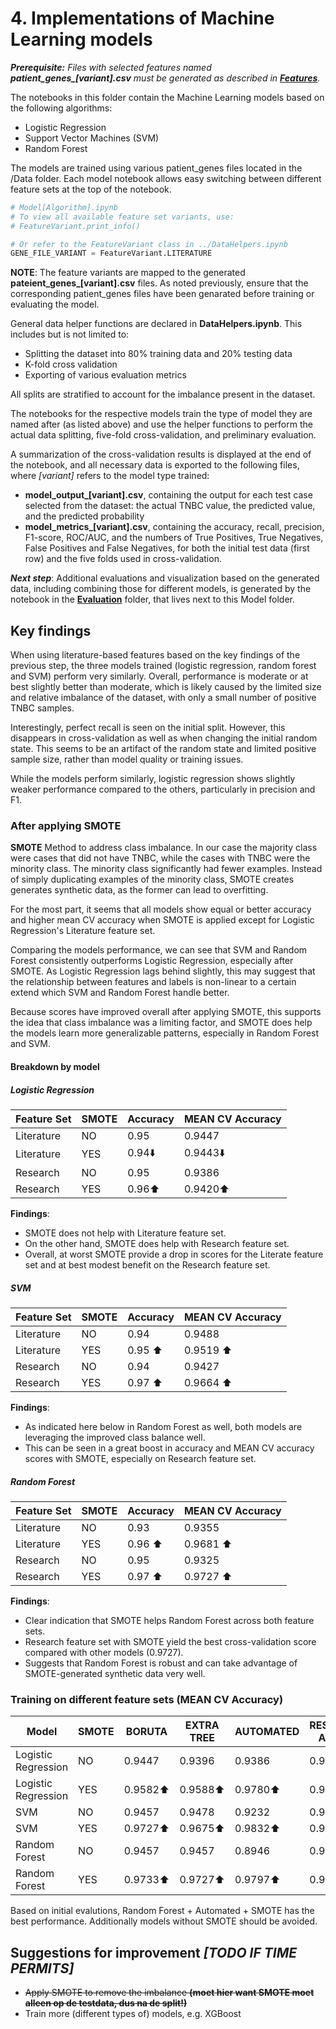 # 4. Implementations of Machine Learning models

***Prerequisite:** Files with selected features named **patient_genes_[variant].csv** must be generated as described in **[Features](../Features)**.*

The notebooks in this folder contain the Machine Learning models based on the following algorithms:

- Logistic Regression
- Support Vector Machines (SVM)
- Random Forest

The models are trained using various patient_genes files located in the /Data folder.
Each model notebook allows easy switching between different feature sets at the top of the notebook.

```python
# Model[Algorithm].ipynb
# To view all available feature set variants, use:
# FeatureVariant.print_info()

# Or refer to the FeatureVariant class in ../DataHelpers.ipynb
GENE_FILE_VARIANT = FeatureVariant.LITERATURE
```

**NOTE**:
The feature variants are mapped to the generated **pateient_genes_[variant].csv** files. As noted previously, ensure that the corresponding patient_genes files have been genarated before training or evaluating the model.

General data helper functions are declared in **DataHelpers.ipynb**.
This includes but is not limited to:

- Splitting the dataset into 80% training data and 20% testing data
- K-fold cross validation
- Exporting of various evaluation metrics

All splits are stratified to account for the imbalance present in the dataset.

The notebooks for the respective models train the type of model they are named after (as listed above) and use the helper functions to perform the actual data splitting, five-fold cross-validation, and preliminary evaluation.

A summarization of the cross-validation results is displayed at the end of the notebook, and all necessary data is exported to the following files, where *[variant]* refers to the model type trained:

- **model_output_[variant].csv**, containing the output for each test case selected from the dataset: the actual TNBC value, the predicted value, and the predicted probability
- **model_metrics_[variant].csv**, containing the accuracy, recall, precision, F1-score, ROC/AUC, and the numbers of True Positives, True Negatives, False Positives and False Negatives, for both the initial test data (first row) and the five folds used in cross-validation.

***Next step***: Additional evaluations and visualization based on the generated data, including combining those for different models, is generated by the notebook in the **[Evaluation](../Evaluation)** folder, that lives next to this Model folder.

## Key findings

When using literature-based features based on the key findings of the previous step, the three models trained (logistic regression, random forest and SVM) perform very similarly. Overall, performance is moderate or at best slightly better than moderate, which is likely caused by the limited size and relative imbalance of the dataset, with only a small number of positive TNBC samples.

Interestingly, perfect recall is seen on the initial split. However, this disappears in cross-validation as well as when changing the initial random state. This seems to be an artifact of the random state and limited positive sample size, rather than model quality or training issues.

While the models perform similarly, logistic regression shows slightly weaker performance compared to the others, particularly in precision and F1.

### After applying SMOTE

**SMOTE**
Method to address class imbalance.
In our case the majority class were cases that did not have TNBC, while the cases with TNBC were the minority class. The minority class significantly had fewer examples. Instead of simply duplicating examples of the minority class, SMOTE creates generates synthetic data, as the former can lead to overfitting.

For the most part, it seems that all models show equal or better accuracy and higher mean CV accuracy when SMOTE is applied except for Logistic Regression's Literature feature set.

Comparing the models performance, we can see that SVM and Random Forest consistently outperforms Logistic Regression, especially after SMOTE.
As Logistic Regression lags behind slightly, this may suggest that the relationship between features and labels is non-linear to a certain extend which SVM and Random Forest handle better.

Because scores have improved overall after applying SMOTE, this supports the idea that class imbalance was a limiting factor, and SMOTE does help the models learn more generalizable patterns, especially in Random Forest and SVM.

#### Breakdown by model

##### Logistic Regression

| Feature Set | SMOTE | Accuracy        | MEAN CV Accuracy  |
|-------------|-------|-----------------|-------------------|
| Literature  | NO    | 0.95            | 0.9447            |
| Literature  | YES   | 0.94:arrow_down:| 0.9443:arrow_down:|
| Research    | NO    | 0.95            | 0.9386            |
| Research    | YES   | 0.96:arrow_up:  | 0.9420:arrow_up:  |

**Findings**:

- SMOTE does not help with Literature feature set.
- On the other hand, SMOTE does help with Research feature set.
- Overall, at worst SMOTE provide a drop in scores for the Literate feature set and at best modest benefit on the Research feature set.

##### SVM

| Feature Set | SMOTE | Accuracy         | MEAN CV Accuracy |
|-------------|-------|------------------|------------------|
| Literature  | NO    | 0.94             | 0.9488           |
| Literature  | YES   | 0.95 :arrow_up:  | 0.9519 :arrow_up:|
| Research    | NO    | 0.94             | 0.9427           |
| Research    | YES   | 0.97 :arrow_up:  | 0.9664 :arrow_up:|

**Findings**:

- As indicated here below in Random Forest as well, both models are leveraging the improved class balance well.
- This can be seen in a great boost in accuracy and MEAN CV accuracy scores with SMOTE, especially on Research feature set.

##### Random Forest

| Feature Set | SMOTE | Accuracy       | MEAN CV Accuracy |
|-------------|-------|----------------|------------------|
| Literature  | NO    | 0.93           | 0.9355           |
| Literature  | YES   | 0.96 :arrow_up:| 0.9681 :arrow_up:|
| Research    | NO    | 0.95           | 0.9325           |
| Research    | YES   | 0.97 :arrow_up:| 0.9727 :arrow_up:|

**Findings**:

- Clear indication that SMOTE helps Random Forest across both feature sets.
- Research feature set with SMOTE yield the best cross-validation score compared with other models (0.9727).
- Suggests that Random Forest is robust and can take advantage of SMOTE-generated synthetic data very well.

### Training on different feature sets (MEAN CV Accuracy)

| Model              | SMOTE | BORUTA          | EXTRA TREE      | AUTOMATED        | RESEARCH ANOVA   |
|--------------------|-------|-----------------|-----------------|------------------|------------------|
| Logistic Regression| NO    | 0.9447          | 0.9396          | 0.9386           | 0.9355           |
| Logistic Regression| YES   | 0.9582:arrow_up:| 0.9588:arrow_up:| 0.9780:arrow_up: | 0.9524:arrow_up: |
| SVM                | NO    | 0.9457          | 0.9478          | 0.9232           | 0.9416           |
| SVM                | YES   | 0.9727:arrow_up:| 0.9675:arrow_up:| 0.9832:arrow_up: | 0.9664:arrow_up: |
| Random Forest      | NO    | 0.9457          | 0.9457          | 0.8946           | 0.9427           |
| Random Forest      | YES   | 0.9733:arrow_up:| 0.9727:arrow_up:| 0.9797:arrow_up: | 0.9704:arrow_up: |

Based on initial evalutions, Random Forest + Automated + SMOTE has the best performance.
Additionally models without SMOTE should be avoided.

## Suggestions for improvement ***[TODO IF TIME PERMITS]***

- ~~Apply SMOTE to remove the imbalance **(moet hier want SMOTE moet alleen op de testdata, dus na de split!)**~~
- Train more (different types of) models, e.g. XGBoost
